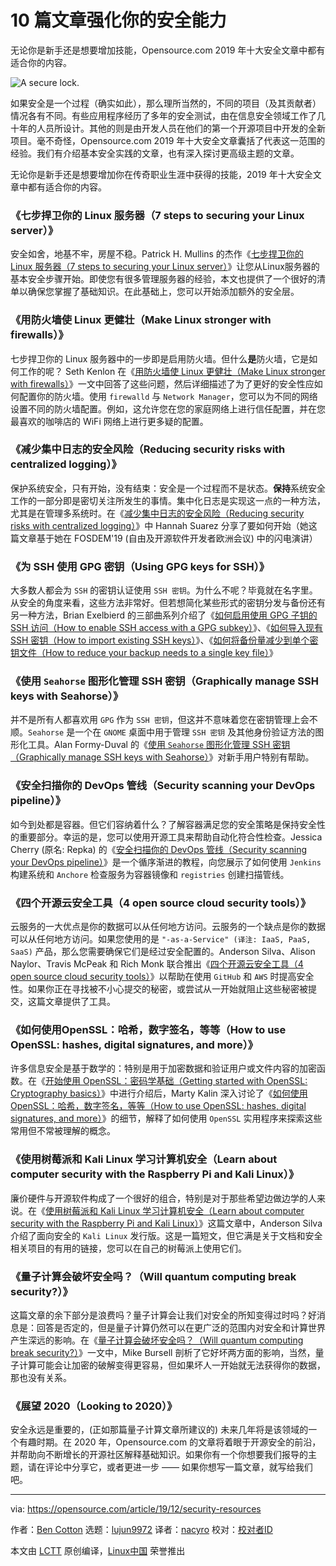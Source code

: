 [#]: collector: "lujun9972"
[#]: translator: "nacyro"
[#]: reviewer: " "
[#]: publisher: " "
[#]: url: " "
[#]: subject: "10 articles to enhance your security aptitude"
[#]: via: "https://opensource.com/article/19/12/security-resources"
[#]: author: "Ben Cotton https://opensource.com/users/bcotton"

10 篇文章强化你的安全能力
======
无论你是新手还是想要增加技能，Opensource.com 2019 年十大安全文章中都有适合你的内容。

![A secure lock.][1]

如果安全是一个过程（确实如此），那么理所当然的，不同的项目（及其贡献者）情况各有不同。有些应用程序经历了多年的安全测试，由在信息安全领域工作了几十年的人员所设计。其他的则是由开发人员在他们的第一个开源项目中开发的全新项目。毫不奇怪，Opensource.com 2019 年十大安全文章囊括了代表这一范围的经验。我们有介绍基本安全实践的文章，也有深入探讨更高级主题的文章。

无论你是新手还是想要增加你在传奇职业生涯中获得的技能，2019 年十大安全文章中都有适合你的内容。

### 《七步捍卫你的 Linux 服务器（7 steps to securing your Linux server）》

安全如舍，地基不牢，房屋不稳。Patrick H. Mullins 的杰作《[七步捍卫你的 Linux 服务器（7 steps to securing your Linux server）][2]》让您从Linux服务器的基本安全步骤开始。即使您有很多管理服务器的经验，本文也提供了一个很好的清单以确保您掌握了基础知识。在此基础上，您可以开始添加额外的安全层。

### 《用防火墙使 Linux 更健壮（Make Linux stronger with firewalls）》

七步捍卫你的 Linux 服务器中的一步即是启用防火墙。但什么**是**防火墙，它是如何工作的呢？ Seth Kenlon 在《[用防火墙使 Linux 更健壮（Make Linux stronger with firewalls）][3]》一文中回答了这些问题，然后详细描述了为了更好的安全性应如何配置你的防火墙。使用 `firewalld` 与 `Network Manager`，您可以为不同的网络设置不同的防火墙配置。例如，这允许您在您的家庭网络上进行信任配置，并在您最喜欢的咖啡店的 WiFi 网络上进行更多疑的配置。

### 《减少集中日志的安全风险（Reducing security risks with centralized logging）》

保护系统安全，只有开始，没有结束：安全是一个过程而不是状态。**保持**系统安全工作的一部分即是密切关注所发生的事情。集中化日志是实现这一点的一种方法，尤其是在管理多系统时。在《[减少集中日志的安全风险（Reducing security risks with centralized logging）][4]》中 Hannah Suarez 分享了要如何开始（她这篇文章基于她在 FOSDEM'19 (自由及开源软件开发者欧洲会议) 中的闪电演讲）

### 《为 SSH 使用 GPG 密钥（Using GPG keys for SSH）》

大多数人都会为 `SSH` 的密钥认证使用 `SSH 密钥`。为什么不呢？毕竟就在名字里。从安全的角度来看，这些方法非常好。但若想简化某些形式的密钥分发与备份还有另一种方法，Brian Exelbierd 的三部曲系列介绍了《[如何启用使用 GPG 子钥的 SSH 访问（How to enable SSH access with a GPG subkey）][5]》、《[如何导入现有 SSH 密钥（How to import existing SSH keys）][6]》、《[如何将备份量减少到单个密钥文件（How to reduce your backup needs to a single key file）][7]》

### 《使用 `Seahorse` 图形化管理 SSH 密钥（Graphically manage SSH keys with Seahorse）》

并不是所有人都喜欢用 `GPG` 作为 `SSH 密钥`，但这并不意味着您在密钥管理上会不顺。`Seahorse` 是一个在 `GNOME` 桌面中用于管理 `SSH 密钥` 及其他身份验证方法的图形化工具。Alan Formy-Duval 的《[使用 `Seahorse` 图形化管理 SSH 密钥（Graphically manage SSH keys with Seahorse）][8]》对新手用户特别有帮助。

### 《安全扫描你的 DevOps 管线（Security scanning your DevOps pipeline）》

如今到处都是容器。但它们容纳着什么？了解容器满足您的安全策略是保持安全性的重要部分。幸运的是，您可以使用开源工具来帮助自动化符合性检查。Jessica Cherry (原名: Repka) 的《[安全扫描你的 DevOps 管线（Security scanning your DevOps pipeline）][9]》是一个循序渐进的教程，向您展示了如何使用 `Jenkins` 构建系统和 `Anchore` 检查服务为容器镜像和 `registries` 创建扫描管线。

### 《四个开源云安全工具（4 open source cloud security tools）》

云服务的一大优点是你的数据可以从任何地方访问。云服务的一个缺点是你的数据可以从任何地方访问。如果您使用的是 `"-as-a-Service" (译注: IaaS, PaaS, SaaS)` 产品，那么您需要确保它们是经过安全配置的。Anderson Silva、Alison Naylor、Travis McPeak 和 Rich Monk 联合推出《[四个开源云安全工具（4 open source cloud security tools）][10]》以帮助在使用 `GitHub` 和 `AWS` 时提高安全性。如果你正在寻找被不小心提交的秘密，或尝试从一开始就阻止这些秘密被提交，这篇文章提供了工具。

### 《如何使用OpenSSL：哈希，数字签名，等等（How to use OpenSSL: hashes, digital signatures, and more）》

许多信息安全是基于数学的：特别是用于加密数据和验证用户或文件内容的加密函数。在《[开始使用 OpenSSL：密码学基础（Getting started with OpenSSL: Cryptography basics）][11]》中进行介绍后，Marty Kalin 深入讨论了《[如何使用 OpenSSL：哈希，数字签名，等等（How to use OpenSSL: hashes, digital signatures, and more）][12]》的细节，解释了如何使用 `OpenSSL` 实用程序来探索这些常用但不常被理解的概念。

### 《使用树莓派和 Kali Linux 学习计算机安全（Learn about computer security with the Raspberry Pi and Kali Linux）》

廉价硬件与开源软件构成了一个很好的组合，特别是对于那些希望边做边学的人来说。在《[使用树莓派和 Kali Linux 学习计算机安全（Learn about computer security with the Raspberry Pi and Kali Linux）][13]》这篇文章中，Anderson Silva 介绍了面向安全的 `Kali Linux` 发行版。这是一篇短文，但它满是关于文档和安全相关项目的有用的链接，您可以在自己的树莓派上使用它们。

### 《量子计算会破坏安全吗？（Will quantum computing break security?）》

这篇文章的余下部分是浪费吗？量子计算会让我们对安全的所知变得过时吗？好消息是：回答是否定的，但是量子计算仍然可以在更广泛的范围内对安全和计算世界产生深远的影响。在《[量子计算会破坏安全吗？（Will quantum computing break security?）][14]》一文中，Mike Bursell 剖析了它好坏两方面的影响，当然，量子计算可能会让加密的破解变得更容易，但如果坏人一开始就无法获得你的数据，那也没有关系。

### 《展望 2020（Looking to 2020）》

安全永远是重要的，(正如那篇量子计算文章所建议的) 未来几年将是该领域的一个有趣时期。在 2020 年，Opensource.com 的文章将着眼于开源安全的前沿，并帮助向不断增长的开源社区解释基础知识。如果你有一个你想要我们报导的主题，请在评论中分享它，或者更进一步 —— 如果你想写一篇文章，就写给我们吧。

--------------------------------------------------------------------------------

via: https://opensource.com/article/19/12/security-resources

作者：[Ben Cotton][a]
选题：[lujun9972][b]
译者：[nacyro](https://github.com/nacyro)
校对：[校对者ID](https://github.com/校对者ID)

本文由 [LCTT](https://github.com/LCTT/TranslateProject) 原创编译，[Linux中国](https://linux.cn/) 荣誉推出

[a]: https://opensource.com/users/bcotton
[b]: https://github.com/lujun9972
[1]: https://opensource.com/sites/default/files/styles/image-full-size/public/lead-images/rh_003601_05_mech_osyearbook2016_security_cc.png?itok=3V07Lpko "A secure lock."
[2]: https://opensource.com/article/19/10/linux-server-security
[3]: https://opensource.com/article/19/7/make-linux-stronger-firewalls
[4]: https://opensource.com/article/19/2/reducing-security-risks-centralized-logging
[5]: https://opensource.com/article/19/4/gpg-subkeys-ssh
[6]: https://opensource.com/article/19/4/gpg-subkeys-ssh-multiples
[7]: https://opensource.com/article/19/4/gpg-subkeys-ssh-manage
[8]: https://opensource.com/article/19/4/ssh-keys-seahorse
[9]: https://opensource.com/article/19/7/security-scanning-your-devops-pipeline
[10]: https://opensource.com/article/19/9/open-source-cloud-security
[11]: https://opensource.com/article/19/6/cryptography-basics-openssl-part-1
[12]: https://opensource.com/article/19/6/cryptography-basics-openssl-part-2
[13]: https://opensource.com/article/19/3/computer-security-raspberry-pi
[14]: https://opensource.com/article/19/1/will-quantum-computing-break-security
[15]: https://opensource.com/how-submit-article
